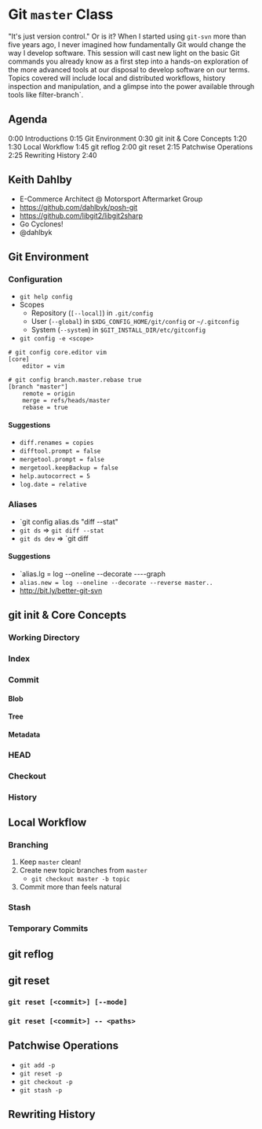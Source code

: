 # Git `master` Class

"It's just version control." Or is it? When I started using `git-svn` more than
five years ago, I never imagined how fundamentally Git would change the way I
develop software. This session will cast new light on the basic Git commands
you already know as a first step into a hands-on exploration of the more
advanced tools at our disposal to develop software on our terms. Topics covered
will include local and distributed workflows, history inspection and
manipulation, and a glimpse into the power available through tools like
filter-branch`.

## Agenda

0:00 Introductions
0:15 Git Environment
0:30 git init & Core Concepts
1:20 <Break>
1:30 Local Workflow
1:45 git reflog
2:00 git reset
2:15 Patchwise Operations
2:25 Rewriting History
2:40 <Break>

## Keith Dahlby

* E-Commerce Architect @ Motorsport Aftermarket Group
* https://github.com/dahlbyk/posh-git
* https://github.com/libgit2/libgit2sharp
* Go Cyclones!
* @dahlbyk

## Git Environment

### Configuration

- `git help config`
- Scopes
  - Repository (`[--local]`) in `.git/config`
  - User (`--global`) in `$XDG_CONFIG_HOME/git/config` or `~/.gitconfig`
  - System (`--system`) in `$GIT_INSTALL_DIR/etc/gitconfig`
- `git config -e <scope>`

```
# git config core.editor vim
[core]
	editor = vim

# git config branch.master.rebase true
[branch "master"]
	remote = origin
	merge = refs/heads/master
	rebase = true
```

#### Suggestions

- `diff.renames = copies`
- `difftool.prompt = false`
- `mergetool.prompt = false`
- `mergetool.keepBackup = false`
- `help.autocorrect = 5`
- `log.date = relative`

### Aliases

- `git config alias.ds "diff --stat"
- `git ds` => `git diff --stat`
- `git ds dev` => `git diff

#### Suggestions

- `alias.lg = log --oneline --decorate ----graph
- `alias.new = log --oneline --decorate --reverse master..`
- http://bit.ly/better-git-svn

## git init & Core Concepts

### Working Directory

### Index

### Commit

#### Blob

#### Tree

#### Metadata

### HEAD

### Checkout

### History

## Local Workflow

### Branching

1. Keep `master` clean!
2. Create new topic branches from `master`
   - `git checkout master -b topic`
3. Commit more than feels natural

### Stash

### Temporary Commits

## git reflog

## git reset

### `git reset [<commit>] [--mode]`

### `git reset [<commit>] -- <paths>`

## Patchwise Operations

- `git add -p`
- `git reset -p`
- `git checkout -p`
- `git stash -p`

## Rewriting History

